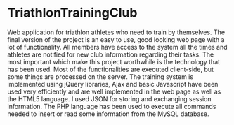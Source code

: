TriathlonTrainingClub
=====================

Web application for triathlon athletes who need to train by themselves. The final version of the project is an easy to use, good looking web page with a lot of functionality. All members have access to the system all the times and athletes are notified for new club information regarding their tasks. The most important which make this project worthwhile is the technology that has been used. Most of the functionalities are executed client-side, but some things are processed on the server. The training system is implemented using jQuery libraries, Ajax and basic Javascript have been used very efficiently and are well implemented in the web page as well as the HTML5 language. I used JSON for storing and exchanging session information. The PHP language has been used to execute all commands needed to insert or read some information from the MySQL database.
